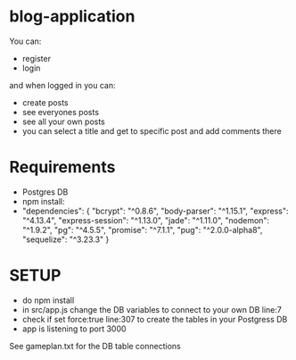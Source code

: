 # blog-application

You can:
- register
- login

and when logged in you can:
- create posts
- see everyones posts
- see all your own posts
- you can select a title and get to specific post and add comments there

# Requirements
- Postgres DB
- npm install:
-	"dependencies": {
		"bcrypt": "^0.8.6",
		"body-parser": "^1.15.1",
		"express": "^4.13.4",
		"express-session": "^1.13.0",
		"jade": "^1.11.0",
		"nodemon": "^1.9.2",
		"pg": "^4.5.5",
		"promise": "^7.1.1",
		"pug": "^2.0.0-alpha8",
		"sequelize": "^3.23.3"
	}

# SETUP
- do npm install
- in src/app.js change the DB variables to connect to your own DB line:7
- check if set force:true line:307 to create the tables in your Postgress DB
- app is listening to port 3000


See gameplan.txt for the DB table connections